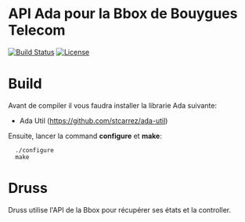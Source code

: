 # API Ada pour la Bbox de Bouygues Telecom

[![Build Status](https://img.shields.io/jenkins/s/http/jenkins.vacs.fr/Druss.svg)](http://jenkins.vacs.fr/job/Druss/)
[![License](http://img.shields.io/badge/license-APACHE2-blue.svg)](LICENSE)

# Build

Avant de compiler il vous faudra installer la librarie Ada suivante:

* Ada Util (https://github.com/stcarrez/ada-util)

Ensuite, lancer la command **configure** et **make**:

```
  ./configure
  make
```

# Druss

Druss utilise l'API de la Bbox pour récupérer ses états et la controller.


